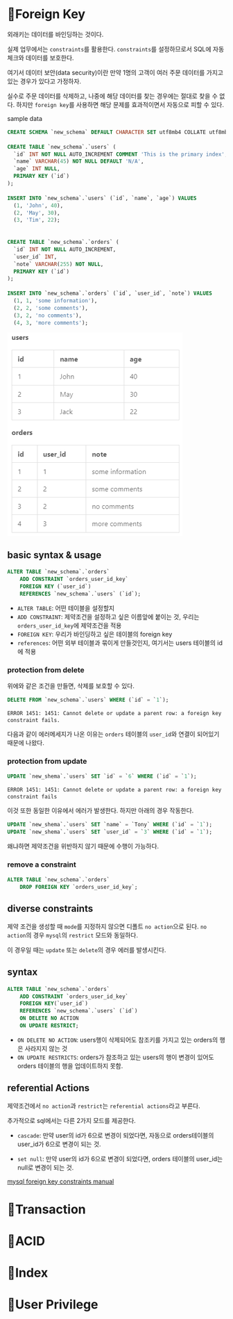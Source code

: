 # 📍Foreign Key

외래키는 데이터를 바인딩하는 것이다.

실제 업무에서는 `constraints`를 활용한다. `constraints`를 설정하므로서 SQL에 자동체크와 데이터를 보호한다.

여기서 데이터 보안(data security)이란 만약 1명의 고객이 여러 주문 데이터를 가지고 있는 경우가 있다고 가정하자.

실수로 주문 데이터를 삭제하고, 나중에 해당 데이터를 찾는 경우에는 절대로 찾을 수 없다. 하지만 `foreign key`를 사용하면 해당 문제를 효과적이면서 자동으로 피할 수 있다.

sample data

```sql
CREATE SCHEMA `new_schema` DEFAULT CHARACTER SET utf8mb4 COLLATE utf8mb4_unicode_ci;

CREATE TABLE `new_schema`.`users` (
  `id` INT NOT NULL AUTO_INCREMENT COMMENT 'This is the primary index',
  `name` VARCHAR(45) NOT NULL DEFAULT 'N/A',
  `age` INT NULL,
  PRIMARY KEY (`id`)
);

INSERT INTO `new_schema`.`users` (`id`, `name`, `age`) VALUES 
  (1, 'John', 40),
  (2, 'May', 30),
  (3, 'Tim', 22);
  
  
CREATE TABLE `new_schema`.`orders` (
  `id` INT NOT NULL AUTO_INCREMENT,
  `user_id` INT,
  `note` VARCHAR(255) NOT NULL,
  PRIMARY KEY (`id`)
);
 
INSERT INTO `new_schema`.`orders` (`id`, `user_id`, `note`) VALUES 
  (1, 1, 'some information'), 
  (2, 2, 'some comments'),
  (3, 2, 'no comments'),
  (4, 3, 'more comments');
```

![alt text](image/image-29.png)

## basic syntax & usage

```sql
ALTER TABLE `new_schema`.`orders`
    ADD CONSTRAINT `orders_user_id_key`
    FOREIGN KEY (`user_id`)
    REFERENCES `new_schema`.`users` (`id`);
```

- `ALTER TABLE`: 어떤 테이블을 설정할지
- `ADD CONSTRAINT`: 제약조건을 설정하고 싶은 이름앞에 붙이는 것, 우리는 `orders_user_id_key`에 제약조건을 적용
- `FOREIGN KEY`: 우리가 바인딩하고 싶은 테이블의 foreign key
- `references`: 어떤 외부 테이블과 묶이게 만들것인지, 여기서는 users 테이블의 id에 적용

### protection from delete

위에와 같은 조건을 만들면, 삭제를 보호할 수 있다.

```sql
DELETE FROM `new_schema`.`users` WHERE (`id` = `1`);
```

```text
ERROR 1451: 1451: Cannot delete or update a parent row: a foreign key constraint fails.
```

다음과 같이 에러메세지가 나온 이유는 `orders` 테이블의 `user_id`와 연결이 되어있기 때문에 나왔다.

### protection from update

```sql
UPDATE `new_shema`.`users` SET `id` = `6` WHERE (`id` = `1`);
```

```text
ERROR 1451: 1451: Cannot delete or update a parent row: a foreign key constraint fails
```

이것 또한 동일한 이유에서 에러가 발생한다. 하지만 아래의 경우 작동한다.

```sql
UPDATE `new_shema`.`users` SET `name` = `Tony` WHERE (`id` = `1`);
UPDATE `new_shema`.`users` SET `user_id` = `3` WHERE (`id` = `1`);
```

왜냐하면 제약조건을 위반하지 않기 때문에 수행이 가능하다.

### remove a constraint

```sql
ALTER TABLE `new_schema`.`orders`
    DROP FOREIGN KEY `orders_user_id_key`;
```

## diverse constraints

제약 조건을 생성할 때 `mode`를 지정하지 않으면 디폴트 `no action`으로 된다. `no action`의 경우 `mysql`의 `restrict` 모드와 동일하다. 

이 경우일 때는 `update` 또는 `delete`의 경우 에러를 발생시킨다.

## syntax

```sql
ALTER TABLE `new_schema`.`orders`
    ADD CONSTRAINT `orders_user_id_key`
    FOREIGN KEY(`user_id`)
    REFERENCES `new_schema`.`users` (`id`)
    ON DELETE NO ACTION
    ON UPDATE RESTRICT;
```

- `ON DELETE NO ACTION`: users행이 삭제되어도 참조키를 가지고 있는 orders의 행은 사라지지 않는 것
- `ON UPDATE RESTRICTS`: orders가 참조하고 있는 users의 행이 변경이 있어도 orders 테이블의 행을 업데이트하지 못함.

## referential Actions

제약조건에서 `no action`과 `restrict`는 `referential actions`라고 부른다.

추가적으로 sql에서는 다른 2가지 모드를 제공한다.

- `cascade`: 만약 user의 id가 6으로 변경이 되었다면, 자동으로 orders테이블의 user_id가 6으로 변경이 되는 것.

- `set null`: 만약 user의 id가 6으로 변경이 되었다면, orders 테이블의 user_id는 null로 변경이 되는 것.

[mysql foreign key constraints manual](https://dev.mysql.com/doc/refman/8.0/en/create-table-foreign-keys.html)

# 📍Transaction

# 📍ACID

# 📍Index

# 📍User Privilege